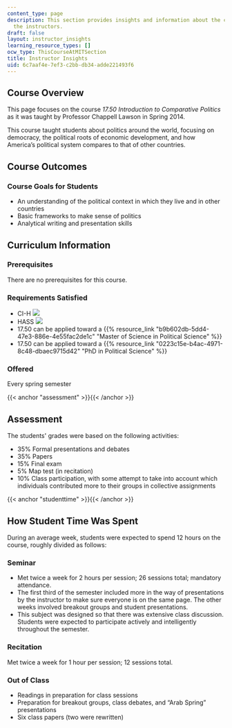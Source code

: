 ```yaml
---
content_type: page
description: This section provides insights and information about the course from
  the instructors.
draft: false
layout: instructor_insights
learning_resource_types: []
ocw_type: ThisCourseAtMITSection
title: Instructor Insights
uid: 6c7aaf4e-7ef3-c2bb-db34-adde221493f6
---
```

## Course Overview

This page focuses on the course _17.50 Introduction to Comparative Politics_ as it was taught by Professor Chappell Lawson in Spring 2014.

This course taught students about politics around the world, focusing on democracy, the political roots of economic development, and how America’s political system compares to that of other countries.

## Course Outcomes

### Course Goals for Students

- An understanding of the political context in which they live and in other countries
- Basic frameworks to make sense of politics
- Analytical writing and presentation skills

## Curriculum Information

### Prerequisites

There are no prerequisites for this course.

### Requirements Satisfied

- CI-H ![](/images/educator/icon-question-cih.png)
- HASS ![](/images/educator/icon-question-hass.png)
- 17.50 can be applied toward a {{% resource_link "b9b602db-5dd4-47e3-886e-4e55fac2de1c" "Master of Science in Political Science" %}}
- 17.50 can be applied toward a {{% resource_link "0223c15e-b4ac-4971-8c48-dbaec9715d42" "PhD in Political Science" %}}

### Offered

Every spring semester

{{< anchor "assessment" >}}{{< /anchor >}}

## Assessment

The students' grades were based on the following activities:

- 35% Formal presentations and debates
- 35% Papers
- 15% Final exam
- 5% Map test (in recitation)
- 10% Class participation, with some attempt to take into account which individuals contributed more to their groups in collective assignments

{{< anchor "studenttime" >}}{{< /anchor >}}

## How Student Time Was Spent

During an average week, students were expected to spend 12 hours on the course, roughly divided as follows:

### Seminar

- Met twice a week for 2 hours per session; 26 sessions total; mandatory attendance.
- The first third of the semester included more in the way of presentations by the instructor to make sure everyone is on the same page. The other weeks involved breakout groups and student presentations.
- This subject was designed so that there was extensive class discussion. Students were expected to participate actively and intelligently throughout the semester.

### Recitation

Met twice a week for 1 hour per session; 12 sessions total.

### Out of Class

- Readings in preparation for class sessions
- Preparation for breakout groups, class debates, and “Arab Spring” presentations
- Six class papers (two were rewritten)